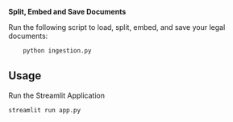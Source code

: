 

**Split, Embed and Save Documents**

Run the following script to load, split, embed, and save your legal documents:
```bash
    python ingestion.py
```

## Usage
Run the Streamlit Application

```bash
streamlit run app.py
```


